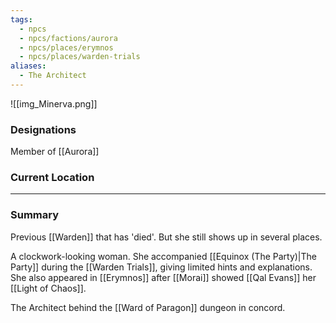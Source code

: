 ```yaml
---
tags:
  - npcs
  - npcs/factions/aurora
  - npcs/places/erymnos
  - npcs/places/warden-trials
aliases:
  - The Architect
---
```

![[img_Minerva.png]]
### Designations
Member of [[Aurora]]

### Current Location


___
### Summary
Previous [[Warden]] that has 'died'. But she still shows up in several places.

A clockwork-looking woman. She accompanied [[Equinox (The Party)|The Party]] during the [[Warden Trials]], giving limited hints and explanations. She also appeared in [[Erymnos]] after [[Morai]] showed [[Qal Evans]] her [[Light of Chaos]].

The Architect behind the [[Ward of Paragon]] dungeon in concord. 